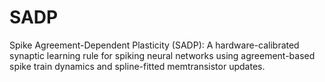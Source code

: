 # SADP
Spike Agreement-Dependent Plasticity (SADP): A hardware-calibrated synaptic learning rule for spiking neural networks using agreement-based spike train dynamics and spline-fitted memtransistor updates.
